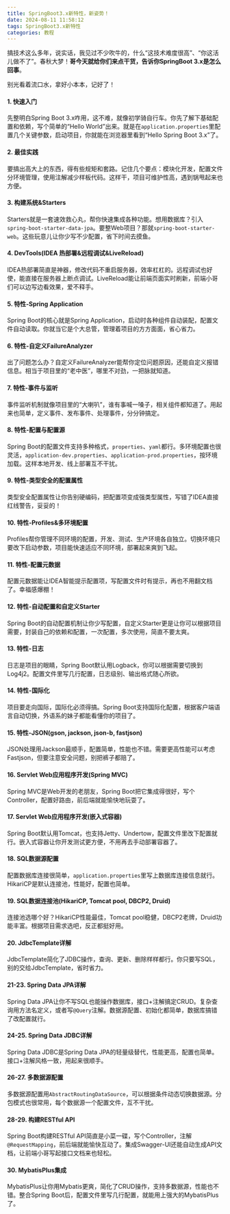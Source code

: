 ```yaml
---
title: SpringBoot3.x新特性，新姿势！
date: 2024-08-11 11:58:12
tags: SpringBoot3.x新特性
categories: 教程
---
```




搞技术这么多年，说实话，我见过不少吹牛的，什么“这技术难度很高”、“你这活儿做不了”。春秋大梦！**哥今天就给你们来点干货，告诉你SpringBoot 3.x是怎么回事**。

别光看着流口水，拿好小本本，记好了！

#### 1\. 快速入门

先整明白Spring Boot 3.x咋用，这不难，就像初学骑自行车。你先了解下基础配置和依赖，写个简单的“Hello World”出来。就是在`application.properties`里配置几个关键参数，启动项目，你就能在浏览器里看到“Hello Spring Boot 3.x”了。

#### 2\. 最佳实践

要搞出高大上的东西，得有些规矩和套路。记住几个要点：模块化开发，配置文件分环境管理，使用注解减少样板代码。这样干，项目可维护性高，遇到锅甩起来也方便。

#### 3\. 构建系统&Starters

Starters就是一套速效救心丸，帮你快速集成各种功能。想用数据库？引入`spring-boot-starter-data-jpa`。要整Web项目？那就`spring-boot-starter-web`。这些玩意儿让你少写不少配置，省下时间去摸鱼。

#### 4\. DevTools(IDEA 热部署&远程调试&LiveReload)

IDEA热部署简直是神器，修改代码不重启服务器，效率杠杠的。远程调试也好使，能直接在服务器上断点调试。LiveReload能让前端页面实时刷新，前端小哥们可以边写边看效果，爱不释手。

#### 5\. 特性-Spring Application

Spring Boot的核心就是Spring Application，启动时各种组件自动装配，配置文件自动读取。你就当它是个大总管，管理着项目的方方面面，省心省力。

#### 6\. 特性-自定义FailureAnalyzer

出了问题怎么办？自定义FailureAnalyzer能帮你定位问题原因，还能自定义报错信息。相当于项目里的“老中医”，哪里不对劲，一把脉就知道。

#### 7\. 特性-事件与监听

事件监听机制就像项目里的“大喇叭”，谁有事喊一嗓子，相关组件都知道了。用起来也简单，定义事件、发布事件、处理事件，分分钟搞定。

#### 8\. 特性-配置与配置源

Spring Boot的配置文件支持多种格式，`properties`、`yaml`都行。多环境配置也很灵活，`application-dev.properties`、`application-prod.properties`，按环境加载。这样本地开发、线上部署互不干扰。

#### 9\. 特性-类型安全的配置属性

类型安全配置属性让你告别硬编码，把配置项变成强类型属性，写错了IDEA直接红线警告，妥妥的！

#### 10\. 特性-Profiles&多环境配置

Profiles帮你管理不同环境的配置，开发、测试、生产环境各自独立。切换环境只要改下启动参数，项目能快速适应不同环境，部署起来爽到飞起。

#### 11\. 特性-配置元数据

配置元数据能让IDEA智能提示配置项，写配置文件时有提示，再也不用翻文档了。幸福感爆棚！

#### 12\. 特性-自动配置和自定义Starter

Spring Boot的自动配置机制让你少写配置，自定义Starter更是让你可以根据项目需要，封装自己的依赖和配置，一次配置，多次使用，简直不要太爽。

#### 13\. 特性-日志

日志是项目的眼睛，Spring Boot默认用Logback，你可以根据需要切换到Log4j2。配置文件里写几行配置，日志级别、输出格式随心所欲。

#### 14\. 特性-国际化

项目要走向国际，国际化必须得搞。Spring Boot支持国际化配置，根据客户端语言自动切换，外语系的妹子都能看懂你的项目了。

#### 15\. 特性-JSON(gson, jackson, json-b, fastjson)

JSON处理用Jackson最顺手，配置简单，性能也不错。需要更高性能可以考虑Fastjson，但要注意安全问题，别把裤子都赔了。

#### 16\. Servlet Web应用程序开发(Spring MVC)

Spring MVC是Web开发的老朋友，Spring Boot把它集成得很好，写个Controller，配置好路由，前后端就能愉快地玩耍了。

#### 17\. Servlet Web应用程序开发(嵌入式容器)

Spring Boot默认用Tomcat，也支持Jetty、Undertow，配置文件里改下配置就行。嵌入式容器让你开发测试更方便，不用再去手动部署容器了。

#### 18\. SQL数据源配置

配置数据库连接很简单，`application.properties`里写上数据库连接信息就行。HikariCP是默认连接池，性能好，配置也简单。

#### 19\. SQL数据连接池(HikariCP, Tomcat pool, DBCP2, Druid)

连接池选哪个好？HikariCP性能最佳，Tomcat pool稳健，DBCP2老牌，Druid功能丰富。根据项目需求选吧，反正都挺好用。

#### 20\. JdbcTemplate详解

JdbcTemplate简化了JDBC操作，查询、更新、删除样样都行。你只要写SQL，别的交给JdbcTemplate，省时省力。

#### 21-23. Spring Data JPA详解

Spring Data JPA让你不写SQL也能操作数据库，接口+注解搞定CRUD。复杂查询用方法名定义，或者写`@Query`注解。数据源配置、初始化都简单，数据库搞错了改配置就行。

#### 24-25. Spring Data JDBC详解

Spring Data JDBC是Spring Data JPA的轻量级替代，性能更高，配置也简单。接口+注解风格一致，用起来很顺手。

#### 26-27. 多数据源配置

多数据源配置用`AbstractRoutingDataSource`，可以根据条件动态切换数据源。分包模式也很常用，每个数据源一个配置文件，互不干扰。

#### 28-29. 构建RESTful API

Spring Boot构建RESTful API简直是小菜一碟，写个Controller，注解`@RequestMapping`，前后端就能愉快互动了。集成Swagger-UI还能自动生成API文档，让前端小哥写起接口文档来也轻松。

#### 30\. MybatisPlus集成

MybatisPlus让你用Mybatis更爽，简化了CRUD操作，支持多数据源，性能也不错。整合Spring Boot后，配置文件里写几行配置，就能用上强大的MybatisPlus了。
